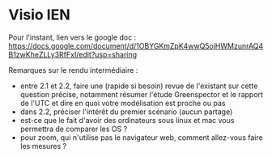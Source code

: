 # Visio IEN

Pour l'instant, lien vers le google doc : https://docs.google.com/document/d/1OBYGKmZpK4wwQ5ojHWMzunrAQ4B1zwKheZLLy3RfFxI/edit?usp=sharing


Remarques sur le rendu intermédiaire :
- entre 2.1 et 2.2, faire une (rapide si besoin) revue de l'existant sur cette question précise, notamment résumer l'étude Greenspector et le rapport de l'UTC et dire en quoi votre modélisation est proche ou pas
- dans 2.2, préciser l'intérêt du premier scénario (aucun partage)
- est-ce que le fait d'avoir des ordinateurs sous linux et mac vous permettra de comparer les OS ?
- pour zoom, qui n'utilise pas le navigateur web, comment allez-vous faire les mesures ?
